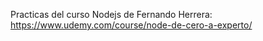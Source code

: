 Practicas del curso Nodejs de Fernando Herrera: https://www.udemy.com/course/node-de-cero-a-experto/
